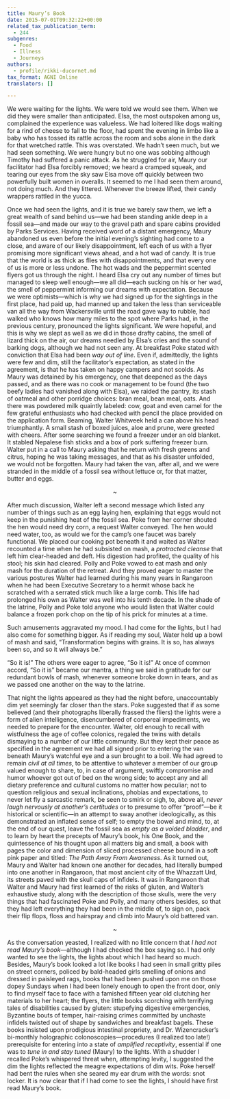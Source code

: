 ```yaml
---
title: Maury’s Book
date: 2015-07-01T09:32:22+00:00
related_tax_publication_term:
  - 244
subgenres:
  - Food
  - Illness
  - Journeys
authors:
  - profile/rikki-ducornet.md
tax_format: AGNI Online
translators: []

---
```

We were waiting for the lights. We were told we would see them. When we did they were smaller than anticipated. Elsa, the most outspoken among us, complained the experience was valueless. We had loitered like dogs waiting for a rind of cheese to fall to the floor, had spent the evening in limbo like a baby who has tossed its rattle across the room and sobs alone in the dark for that wretched rattle. This was overstated. We hadn’t seen much, but we had seen something. We were hungry but no one was sobbing although Timothy had suffered a panic attack. As he struggled for air, Maury our facilitator had Elsa forcibly removed; we heard a cramped squeak, and tearing our eyes from the sky saw Elsa move off quickly between two powerfully built women in overalls. It seemed to me I had seen them around, not doing much. And they littered. Whenever the breeze lifted, their candy wrappers rattled in the yucca.

Once we had seen the lights, and it is true we barely saw them, we left a great wealth of sand behind us—we had been standing ankle deep in a fossil sea—and made our way to the gravel path and spare cabins provided by Parks Services. Having received word of a distant emergency, Maury abandoned us even before the initial evening’s sighting had come to a close, and aware of our likely disappointment, left each of us with a flyer promising more significant views ahead, and a hot wad of candy. It is true that the world is as thick as flies with disappointments, and that every one of us is more or less undone. The hot wads and the peppermint scented flyers got us through the night. I heard Elsa cry out any number of times but managed to sleep well enough—we all did—each sucking on his or her wad, the smell of peppermint informing our dreams with expectation. Because we were optimists—which is why we had signed up for the sightings in the first place, had paid up, had manned up and taken the less than serviceable van all the way from Wackersville until the road gave way to rubble, had walked who knows how many miles to the spot where Parks had, in the previous century, pronounced the lights significant. We were hopeful, and this is why we slept as well as we did in those drafty cabins, the smell of lizard thick on the air, our dreams needled by Elsa’s cries and the sound of barking dogs, although we had not seen any. At breakfast Poke stated with conviction that Elsa had been _way out of line_. Even if, admittedly, the lights were few and dim, still the facilitator’s expectation, as stated in the agreement, is that he has taken on happy campers and not scolds. As Maury was detained by his emergency, one that deepened as the days passed, and as there was no cook or management to be found (the two beefy ladies had vanished along with Elsa), we raided the pantry, its stash of oatmeal and other porridge choices: bran meal, bean meal, oats. And there was powdered milk quaintly labeled: cow, goat and even camel for the few grateful enthusiasts who had checked with pencil the place provided on the application form. Beaming, Walter Whitweek held a can above his head triumphantly. A small stash of boxed juices, aloe and prune, were greeted with cheers. After some searching we found a freezer under an old blanket. It stabled Nepalese fish sticks and a box of pork suffering freezer burn. Walter put in a call to Maury asking that he return with fresh greens and citrus, hoping he was taking messages, and that as his disaster unfolded, we would not be forgotten. Maury had taken the van, after all, and we were stranded in the middle of a fossil sea without lettuce or, for that matter, butter and eggs.

<p style="text-align: center;">
  ~
</p>

After much discussion, Walter left a second message which listed any number of things such as an egg laying hen, explaining that eggs would not keep in the punishing heat of the fossil sea. Poke from her corner shouted the hen would need dry corn, a request Walter conveyed. The hen would need water, too, as would we for the camp’s one faucet was barely functional. We placed our cooking pot beneath it and waited as Walter recounted a time when he had subsisted on mash, a _protracted cleanse_ that left him clear-headed and deft. His digestion had profited, the quality of his stool; his skin had cleared. Polly and Poke vowed to eat mash and only mash for the duration of the retreat. And they proved eager to master the various postures Walter had learned during his many years in Rangaroon when he had been Executive Secretary to a hermit whose back he scratched with a serrated stick much like a large comb. This life had prolonged his own as Walter was well into his tenth decade. In the shade of the latrine, Polly and Poke told anyone who would listen that Walter could balance a frozen pork chop on the tip of his prick for minutes at a time.

Such amusements aggravated my mood. I had come for the lights, but I had also come for something bigger. As if reading my soul, Water held up a bowl of mash and said, “Transformation begins with grains. It is so, has always been so, and so it will always be.”

“So it is!” The others were eager to agree, “So it is!” At once of common accord, “So it is” became our mantra, a thing we said in gratitude for our redundant bowls of mash, whenever someone broke down in tears, and as we passed one another on the way to the latrine.

That night the lights appeared as they had the night before, unaccountably dim yet seemingly far closer than the stars. Poke suggested that if as some believed (and their photographs liberally frassed the fliers) the lights were a form of alien intelligence, disencumbered of corporeal impediments, we needed to prepare for the encounter. Walter, old enough to recall with wistfulness the age of coffee colonics, regaled the twins with details dismaying to a number of our little community. But they kept their peace as specified in the agreement we had all signed prior to entering the van beneath Maury’s watchful eye and a sun brought to a boil. We had agreed to remain _civil at all times_, to be attentive to whatever a member of our group valued enough to share, to, in case of argument, swiftly compromise and humor whoever got out of bed on the wrong side; to accept any and all dietary preference and cultural customs no matter how peculiar; not to question religious and sexual inclinations, phobias and expectations, to never let fly a sarcastic remark, be seen to smirk or sigh, to, above all, _never laugh nervously at another’s certitudes_ or to presume to offer “proof”—be it historical or scientific—in an attempt to sway another ideologically, as this demonstrated an inflated sense of self; to empty the bowel and mind, to, at the end of our quest, leave the fossil sea as _empty as a voided bladder_, and to learn by heart the precepts of Maury’s book, his One Book, and the quintessence of his thought upon all matters big and small, a book with pages the color and dimension of sliced processed cheese bound in a soft pink paper and titled: _The Path Away From Awareness_. As it turned out, Maury and Walter had known one another for decades, had literally bumped into one another in Rangaroon, that most ancient city of the Whazzatt Urd, its streets paved with the skull caps of infidels. It was in Rangaroon that Walter and Maury had first learned of the risks of gluten, and Walter’s exhaustive study, along with the description of those skulls, were the very things that had fascinated Poke and Polly, and many others besides, so that they had left everything they had been in the middle of, to sign on, pack their flip flops, floss and hairspray and climb into Maury’s old battered van.

<p style="text-align: center;">
  ~
</p>

As the conversation yeasted, I realized with no little concern that _I had not_ _read Maury’s book_—although I had checked the box saying so. I had only wanted to see the lights, the lights about which I had heard so much. Besides, Maury’s book looked a lot like books I had seen in small gritty piles on street corners, policed by bald-headed girls smelling of onions and dressed in paisleyed rags, books that had been pushed upon me on those dopey Sundays when I had been lonely enough to open the front door, only to find myself face to face with a famished fifteen year old clutching her materials to her heart; the flyers, the little books scorching with terrifying tales of disabilities caused by gluten: stupefying digestive emergencies, Byzantine bouts of temper, hair-raising crimes committed by unchaste infidels twisted out of shape by sandwiches and breakfast bagels. These books insisted upon prodigious intestinal propriety, and Dr. Wizencracker’s bi-monthly holographic colonoscopies—procedures (I realized too late!) prerequisite for entering into a state of _amplified receptivity_, essential if one was to _tune in and stay tuned_ (Maury) to the lights. With a shudder I recalled Poke’s whispered threat when, attempting levity, I suggested the dim the lights reflected the meagre expectations of dim wits. Poke herself had bent the rules when she seared my ear drum with the words: snot locker. It is now clear that if I had come to see the lights, I should have first read Maury’s book.
